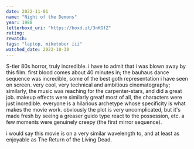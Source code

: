 ```yaml
---
date: 2022-11-01
name: "Night of the Demons"
year: 1988
letterboxd_uri: "https://boxd.it/3nKGfZ"
rating: 
rewatch: 
tags: "laptop, miketober iii"
watched_date: 2022-10-30
---
```


S-tier 80s horror, truly incredible. i have to admit that i was blown away by this film. first blood comes about 40 minutes in; the bauhaus dance sequence was incredible, some of the best goth representation i have seen on screen. very cool, very technical and ambitious cinematography; similarly, the music was reaching for the carpenter-stars, and did a great job. makeup effects were similarly great! most of all, the characters were just incredible. everyone is a hilarious archetype whose specificity is what makes the movie work. obviously the plot is very uncomplicated, but it's made fresh by seeing a greaser guido type react to the possession, etc. a few moments were genuinely creepy (the first mirror sequence).

i would say this movie is on a very similar wavelength to, and at least as enjoyable as The Return of the Living Dead.
